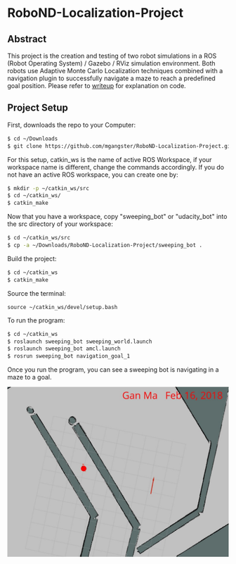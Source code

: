 # RoboND-Localization-Project
## Abstract
This project is the creation and testing of two robot simulations in a ROS (Robot Operating System) / Gazebo / RViz simulation environment. Both robots use Adaptive Monte Carlo Localization techniques combined with a navigation plugin to successfully navigate a maze to reach a predefined goal position. Please refer to [writeup](https://github.com/mgangster/RoboND-Localization-Project/blob/master/writeup.pdf) for explanation on code.

## Project Setup
First, downloads the repo to your Computer:
```sh
$ cd ~/Downloads
$ git clone https://github.com/mgangster/RoboND-Localization-Project.git
```
For this setup, catkin_ws is the name of active ROS Workspace, if your workspace name is different, change the commands accordingly. 
If you do not have an active ROS workspace, you can create one by:

```sh
$ mkdir -p ~/catkin_ws/src
$ cd ~/catkin_ws/
$ catkin_make
```

Now that you have a workspace, copy "sweeping_bot" or "udacity_bot" into the src directory of your workspace:
```sh
$ cd ~/catkin_ws/src
$ cp -a ~/Downloads/RoboND-Localization-Project/sweeping_bot .
```
Build the project:
```sh
$ cd ~/catkin_ws
$ catkin_make
```
Source the terminal:
```
source ~/catkin_ws/devel/setup.bash
```

To run the program:
```sh
$ cd ~/catkin_ws
$ roslaunch sweeping_bot sweeping_world.launch
$ roslaunch sweeping_bot amcl.launch
$ rosrun sweeping_bot navigation_goal_1
```
Once you run the program, you can see a sweeping bot is navigating in a maze to a goal.

<img src="./sweeping_bot/misc/Selection_005.png" width="600">
